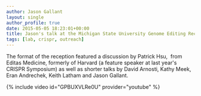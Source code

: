 ```yaml
---
author: Jason Gallant
layout: single
author_profile: true
date: 2015-05-05 18:23:01+00:00
title: Jason's talk at the Michigan State University Genome Editing Reception
tags: [lab, crispr, outreach]
---
```


The format of the reception featured a discussion by Patrick Hsu,  from Editas Medicine, formerly of Harvard (a feature speaker at last year's CRISPR Symposium) as well as shorter talks by David Arnosti, Kathy Meek, Eran Andrechek, Keith Latham and Jason Gallant.

{% include video id="GPBUXVLRe0U" provider="youtube" %}

